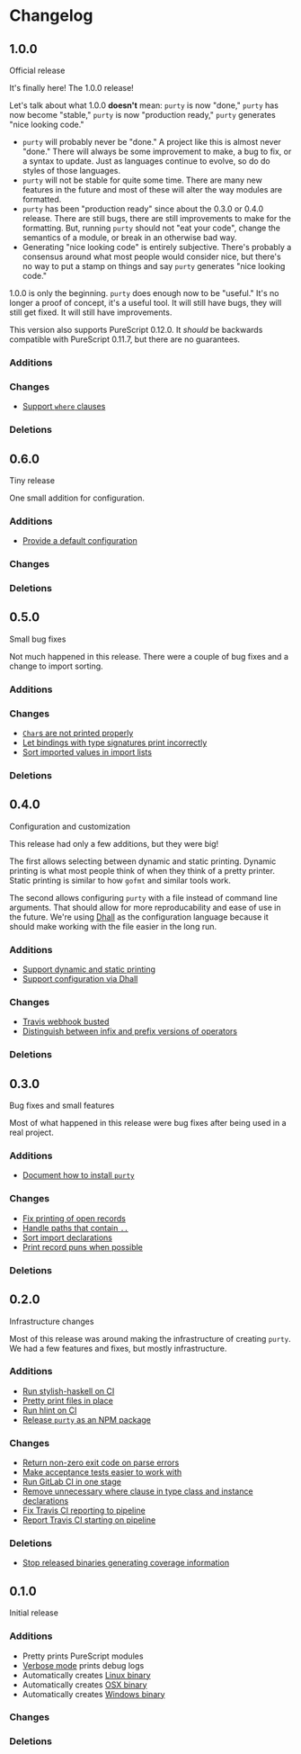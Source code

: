 # Changelog

## 1.0.0

Official release

It's finally here! The 1.0.0 release!

Let's talk about what 1.0.0 **doesn't** mean: `purty` is now "done," `purty` has now become "stable," `purty` is now "production ready," `purty` generates "nice looking code."
* `purty` will probably never be "done." A project like this is almost never "done." There will always be some improvement to make, a bug to fix, or a syntax to update. Just as languages continue to evolve, so do do styles of those languages.
* `purty` will not be stable for quite some time. There are many new features in the future and most of these will alter the way modules are formatted.
* `purty` has been "production ready" since about the 0.3.0 or 0.4.0 release. There are still bugs, there are still improvements to make for the formatting. But, running `purty` should not "eat your code", change the semantics of a module, or break in an otherwise bad way.
* Generating "nice looking code" is entirely subjective. There's probably a consensus around what most people would consider nice, but there's no way to put a stamp on things and say `purty` generates "nice looking code."

1.0.0 is only the beginning. `purty` does enough now to be "useful." It's no longer a proof of concept, it's a useful tool. It will still have bugs, they will still get fixed. It will still have improvements.

This version also supports PureScript 0.12.0. It _should_ be backwards compatible with PureScript 0.11.7, but there are no guarantees.

### Additions

### Changes

* [Support `where` clauses](https://gitlab.com/joneshf/purty/issues/20)

### Deletions

## 0.6.0

Tiny release

One small addition for configuration.

### Additions

* [Provide a default configuration](https://gitlab.com/joneshf/purty/issues/46)

### Changes

### Deletions

## 0.5.0

Small bug fixes

Not much happened in this release. There were a couple of bug fixes and a change to import sorting.

### Additions

### Changes

* [`Char`s are not printed properly](https://gitlab.com/joneshf/purty/issues/45)
* [Let bindings with type signatures print incorrectly](https://gitlab.com/joneshf/purty/issues/41)
* [Sort imported values in import lists](https://gitlab.com/joneshf/purty/issues/44)

### Deletions

## 0.4.0

Configuration and customization

This release had only a few additions, but they were big! 

The first allows selecting between dynamic and static printing. Dynamic printing is what most people think of when they think of a pretty printer. Static printing is similar to how `gofmt` and similar tools work.

The second allows configuring `purty` with a file instead of command line arguments. That should allow for more reproducability and ease of use in the future. We're using [Dhall](https://dhall-lang.org) as the configuration language because it should make working with the file easier in the long run.

### Additions

* [Support dynamic and static printing](https://gitlab.com/joneshf/purty/issues/10)
* [Support configuration via Dhall](https://gitlab.com/joneshf/purty/issues/18)

### Changes

* [Travis webhook busted](https://gitlab.com/joneshf/purty/issues/38)
* [Distinguish between infix and prefix versions of operators](https://gitlab.com/joneshf/purty/issues/36)

### Deletions

## 0.3.0

Bug fixes and small features

Most of what happened in this release were bug fixes after being used in a real project.

### Additions

* [Document how to install `purty`](https://gitlab.com/joneshf/purty/issues/34)

### Changes

* [Fix printing of open records](https://gitlab.com/joneshf/purty/issues/30)
* [Handle paths that contain `..`](https://gitlab.com/joneshf/purty/issues/33)
* [Sort import declarations](https://gitlab.com/joneshf/purty/issues/19)
* [Print record puns when possible](https://gitlab.com/joneshf/purty/issues/32)

### Deletions

## 0.2.0

Infrastructure changes

Most of this release was around making the infrastructure of creating `purty`. We had a few features and fixes, but mostly infrastructure.

### Additions

* [Run stylish-haskell on CI](https://gitlab.com/joneshf/purty/issues/9)
* [Pretty print files in place](https://gitlab.com/joneshf/purty/issues/12)
* [Run hlint on CI](https://gitlab.com/joneshf/purty/issues/15)
* [Release `purty` as an NPM package](https://gitlab.com/joneshf/purty/issues/22)

### Changes

* [Return non-zero exit code on parse errors](https://gitlab.com/joneshf/purty/issues/13)
* [Make acceptance tests easier to work with](https://gitlab.com/joneshf/purty/issues/16)
* [Run GitLab CI in one stage](https://gitlab.com/joneshf/purty/merge_requests/22)
* [Remove unnecessary where clause in type class and instance declarations](https://gitlab.com/joneshf/purty/issues/24)
* [Fix Travis CI reporting to pipeline](https://gitlab.com/joneshf/purty/issues/25)
* [Report Travis CI starting on pipeline](https://gitlab.com/joneshf/purty/merge_requests/28)

### Deletions

* [Stop released binaries generating coverage information](https://gitlab.com/joneshf/purty/issues/26)

## 0.1.0

Initial release

### Additions

* Pretty prints PureScript modules
* [Verbose mode](https://gitlab.com/joneshf/purty/merge_requests/7) prints debug logs
* Automatically creates [Linux binary](https://gitlab.com/joneshf/purty/issues/3)
* Automatically creates [OSX binary](https://gitlab.com/joneshf/purty/issues/4)
* Automatically creates [Windows binary](https://gitlab.com/joneshf/purty/issues/5)

### Changes

### Deletions
